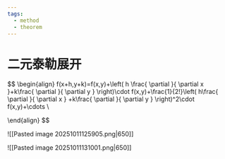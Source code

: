 ```yaml
---
tags:
  - method
  - theorem
---
```

# 二元泰勒展开
$$
\begin{align}
f(x+h,y+k)=f(x,y)+\left( h \frac{ \partial  }{ \partial x }+k\frac{ \partial  }{ \partial y }   \right)\cdot f(x,y)+\frac{1}{2!}\left( h\frac{ \partial  }{ \partial x }  +k\frac{ \partial  }{ \partial y } \right)^2\cdot f(x,y)+\cdots \\

\end{align}
$$


![[Pasted image 20251011125905.png|650]]

![[Pasted image 20251011131001.png|650]]












